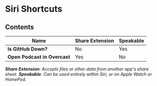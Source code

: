 # Siri Shortcuts

## Contents

| Name | Share Extension | Speakable |
| ---- | --------------- | --------- |
| **Is GitHub Down?** | No | Yes |
| **Open Podcast in Overcast** | Yes | No |

*__Share Extension__: Accepts files or other data from another app's share sheet. __Speakable__: Can be used entirely within Siri, or on Apple Watch or HomePod.*
